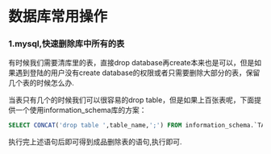 # 数据库常用操作

### 1.mysql,快速删除库中所有的表

有时候我们需要清库里的表，直接drop database再create本来也是可以，但是如果遇到登陆的用户没有create database的权限或者只需要删除大部分的表，保留几个表的时候怎么办.

当表只有几个的时候我们可以很容易的drop table，但是如果上百张表呢，下面提供一个使用information_schema库的方案：

```sql
SELECT CONCAT('drop table ',table_name,';') FROM information_schema.`TABLES` WHERE table_schema='数据库名';
```

执行完上述语句后即可得到成品删除表的语句,执行即可.